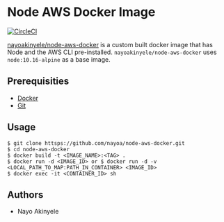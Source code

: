 # Node AWS Docker Image

[![CircleCI](https://circleci.com/gh/nayoa/node-aws-docker.svg?style=svg)](https://circleci.com/gh/nayoa/node-aws-docker)

[nayoakinyele/node-aws-docker](https://hub.docker.com/repository/docker/]nayoakinyele/node-aws-docker) is a custom built docker image that has Node and the AWS CLI pre-installed. `nayoakinyele/node-aws-docker` uses `node:10.16-alpine` as a base image.

## Prerequisities

- [Docker](https://docs.docker.com/install/)
- [Git](https://git-scm.com/book/en/v2/Getting-Started-Installing-Git)

## Usage

```shell
$ git clone httsps://github.com/nayoa/node-aws-docker.git
$ cd node-aws-docker
$ docker build -t <IMAGE_NAME>:<TAG> .
$ docker run -d <IMAGE_ID> or $ docker run -d -v <LOCAL_PATH_TO_MAP:PATH_IN_CONTAINER> <IMAGE_ID>
$ docker exec -it <CONTAINER_ID> sh
```

## Authors

- Nayo Akinyele
